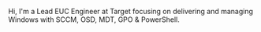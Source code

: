Hi, I'm a Lead EUC Engineer at Target focusing on delivering and managing Windows with SCCM, OSD, MDT, GPO & PowerShell.
